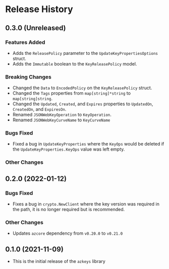 # Release History

## 0.3.0 (Unreleased)

### Features Added
* Adds the `ReleasePolicy` parameter to the `UpdateKeyPropertiesOptions` struct.
* Adds the `Immutable` boolean to the `KeyReleasePolicy` model.

### Breaking Changes
* Changed the `Data` to `EncodedPolicy` on the `KeyReleasePolicy` struct.
* Changed the `Tags` properties from `map[string]*string` to `map[string]string`.
* Changed the `Updated`, `Created`, and `Expires` properties to `UpdatedOn`, `CreatedOn`, and `ExpiresOn`.
* Renamed `JSONWebKeyOperation` to `KeyOperation`.
* Renamed `JSONWebKeyCurveName` to `KeyCurveName`

### Bugs Fixed
* Fixed a bug in `UpdateKeyProperties` where the `KeyOps` would be deleted if the `UpdateKeyProperties.KeyOps` value was left empty.

### Other Changes

## 0.2.0 (2022-01-12)

### Bugs Fixed
* Fixes a bug in `crypto.NewClient` where the key version was required in the path, it is no longer required but is recommended.

### Other Changes
* Updates `azcore` dependency from `v0.20.0` to `v0.21.0`

## 0.1.0 (2021-11-09)
* This is the initial release of the `azkeys` library
